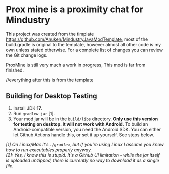 # Prox mine is a proximity chat for Mindustry
This project was created from the timplate https://github.com/Anuken/MindustryJavaModTemplate, most of the build.gradle is original to the template, however almost all other code is my own unless stated otherwise. For a complete list of changes you can review the Git change logs.

ProxMine is still very much a work in progress, This mod is far from finished.

//everything after this is from the template
## Building for Desktop Testing

1. Install JDK **17**.
2. Run `gradlew jar` [1].
3. Your mod jar will be in the `build/libs` directory. **Only use this version for testing on desktop. It will not work with Android.**
To build an Android-compatible version, you need the Android SDK. You can either let Github Actions handle this, or set it up yourself. See steps below.

*[1]* *On Linux/Mac it's `./gradlew`, but if you're using Linux I assume you know how to run executables properly anyway.*  
*[2]: Yes, I know this is stupid. It's a Github UI limitation - while the jar itself is uploaded unzipped, there is currently no way to download it as a single file.*
